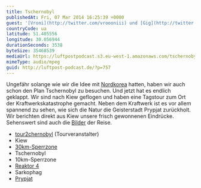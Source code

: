 ```yaml
---
title: Tschernobyl
publishedAt: Fri, 07 Mar 2014 16:25:39 +0000
guest: '[Vroni](http://twitter.com/vroooniii) und [Gig](http://twitter.com/dergigo)'
countryCode: ua
latitude: 51.405556
longitude: 30.056944
durationSeconds: 3538
byteSize: 35468539
mediaUrl: https://luftpostpodcast.s3.eu-west-1.amazonaws.com/tschernobyl.mp3
mimeType: audio/mpeg
guid: http://luftpost-podcast.de/?p=757
---
```


Ungefähr solange wie wir die Idee mit [Nordkorea](http://luftpost-podcast.de/nordkorea1/ "Nordkorea – Teil I") hatten, haben wir auch schon den Plan Tschernobyl zu besuchen. Und jetzt hat es endlich geklappt. Wir sind nach Kiew geflogen und haben eine Tagstour zum Ort der Kraftwerkskatastrophe gemacht. Neben dem Kraftwerk ist es vor allem spannend zu sehen, wie sich die Natur die Geisterstadt Prypjat zurückholt. Wir berichten direkt aus Kiew unsere frisch gewonnenen Eindrücke. Sehenswert sind auch die [Bilder](http://www.flickr.com/photos/danielbuechele/sets/72157641920987403/) der Reise. 
* [tour2chernobyl](http://tour2chernobyl.com) (Tourveranstalter)
* Kiew
* [30km-Sperrzone](http://de.wikipedia.org/wiki/Sperrzone%5Fvon%5FTschernobyl)
* Tschernobyl
* 10km-Sperrzone
* [Reaktor 4](http://de.wikipedia.org/wiki/Katastrophe%5Fvon%5FTschernobyl)
* Sarkophag
* [Prypjat](http://de.wikipedia.org/wiki/Prypjat%5F%28Stadt%29)
